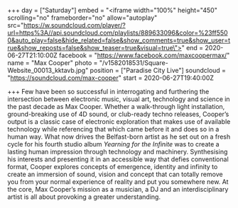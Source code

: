 +++
day = ["Saturday"]
embed = "<iframe width=\"100%\" height=\"450\" scrolling=\"no\" frameborder=\"no\" allow=\"autoplay\" src=\"https://w.soundcloud.com/player/?url=https%3A//api.soundcloud.com/playlists/889633096&color=%23ff5500&auto_play=false&hide_related=false&show_comments=true&show_user=true&show_reposts=false&show_teaser=true&visual=true\"></iframe>"
end = 2020-06-27T21:10:00Z
facebook = "https://www.facebook.com/maxcoopermax/"
name = "Max Cooper"
photo = "/v1582018531/Square-Website_00013_kktavb.jpg"
position = ["Paradise City Live"]
soundcloud = "https://soundcloud.com/max-cooper"
start = 2020-06-27T19:40:00Z

+++
Few have been so successful in interrogating and furthering the intersection between electronic music, visual art, technology and science in the past decade as Max Cooper. Whether a walk-through light installation, ground-breaking use of 4D sound, or club-ready techno releases, Cooper’s output is a classic case of electronic exploration that makes use of available technology while referencing that which came before it and does so in a human way. What now drives the Belfast-born artist as he set out on a fresh cycle for his fourth studio album _Yearning for the Infinite_ was to create a lasting human impression through technology and machinery. Synthesising his interests and presenting it in an accessible way that defies conventional format, Cooper explores concepts of emergence, identity and infinity to create an immersion of sound, vision and concept that can totally remove you from your normal experience of reality and put you somewhere new. At the core, Max Cooper’s mission as a musician, a DJ and an interdisciplinary artist is all about provoking a greater understanding.